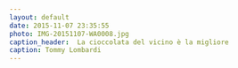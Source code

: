 ```yaml
---
layout: default
date: 2015-11-07 23:35:55
photo: IMG-20151107-WA0008.jpg
caption_header:  La cioccolata del vicino è la migliore
caption: Tommy Lombardi
---
```

